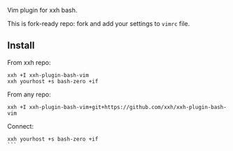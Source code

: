 Vim plugin for xxh bash. 

This is fork-ready repo: fork and add your settings to `vimrc` file.

## Install
From xxh repo:
```
xxh +I xxh-plugin-bash-vim
xxh yourhost +s bash-zero +if
```
From any repo:
```
xxh +I xxh-plugin-bash-vim+git+https://github.com/xxh/xxh-plugin-bash-vim
```    
Connect:
``````
xxh yourhost +s bash-zero +if
```
